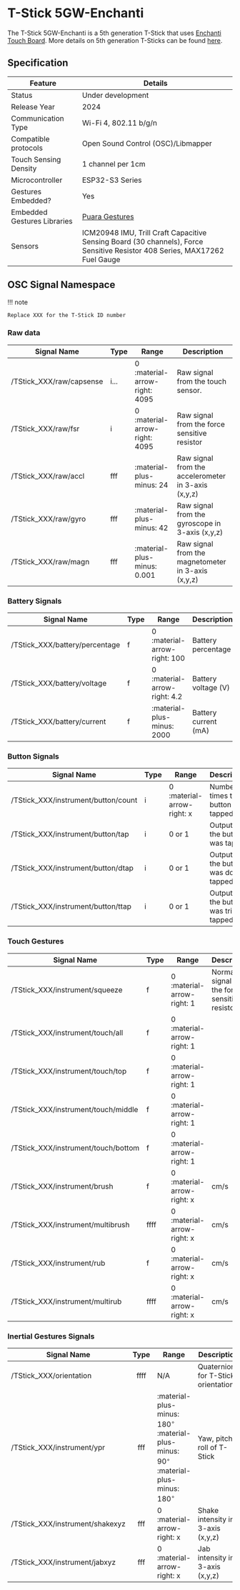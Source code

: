 # T-Stick 5GW-Enchanti

The T-Stick 5GW-Enchanti is a 5th generation T-Stick that uses [Enchanti Touch Board](https://github.com/IDMIL/EnchantiTouch). More details on 5th generation T-Sticks can be found [here](./index.md).

## Specification
| Feature                     | Details                                                                                                                    |
|-----------------------------|----------------------------------------------------------------------------------------------------------------------------|
| Status                      | Under development                                                                                                          |
| Release Year                | 2024                                                                                                                       |
| Communication Type          | Wi-Fi 4, 802.11 b/g/n                                                                                                      |
| Compatible protocols        | Open Sound Control (OSC)/Libmapper                                                                                         |
| Touch Sensing Density       | 1 channel per 1cm                                                                                                          |
| Microcontroller             | ESP32-S3 Series                                                                                                            |
| Gestures Embedded?          | Yes                                                                                                                        |
| Embedded Gestures Libraries | [Puara Gestures](../../engineering/gestures.md)                                                                            |
| Sensors                     | ICM20948 IMU, Trill Craft Capacitive Sensing Board (30 channels), Force Sensitive Resistor 408 Series, MAX17262 Fuel Gauge |

## OSC Signal Namespace

!!! note

    Replace XXX for the T-Stick ID number

### Raw data
| Signal Name              | Type | Range                         | Description                                                         |
|--------------------------|:-----|-------------------------------|---------------------------------------------------------------------|
| /TStick_XXX/raw/capsense | i... | 0 :material-arrow-right: 4095 | Raw signal from the touch sensor.                                   |
| /TStick_XXX/raw/fsr      | i    | 0 :material-arrow-right: 4095 | Raw signal from the force sensitive resistor                        |
| /TStick_XXX/raw/accl     | fff  | :material-plus-minus: 24      | Raw signal from the accelerometer in 3-axis (x,y,z)                 |
| /TStick_XXX/raw/gyro     | fff  | :material-plus-minus: 42      | Raw signal from the gyroscope in 3-axis (x,y,z)                     |
| /TStick_XXX/raw/magn     | fff  | :material-plus-minus: 0.001   | Raw signal from the magnetometer in 3-axis (x,y,z)                  |

### Battery Signals
| Signal Name                         | Type | Range                         | Description                                                         |
|-------------------------------------|:-----|-------------------------------|---------------------------------------------------------------------|
| /TStick_XXX/battery/percentage      | f    | 0 :material-arrow-right: 100  | Battery percentage                                                  |
| /TStick_XXX/battery/voltage         | f    | 0 :material-arrow-right: 4.2  | Battery voltage (V)                                                 |
| /TStick_XXX/battery/current         | f    | :material-plus-minus: 2000    | Battery current (mA)                                                |

### Button Signals
| Signal Name                         | Type | Range                      | Description                               |
|-------------------------------------|:-----|----------------------------|-------------------------------------------|
| /TStick_XXX/instrument/button/count | i    | 0 :material-arrow-right: x | Number of times the button was tapped     |
| /TStick_XXX/instrument/button/tap   | i    | 0 or 1                     | Outputs 1 if the button was tapped        |
| /TStick_XXX/instrument/button/dtap  | i    | 0 or 1                     | Outputs 1 if the button was double tapped |
| /TStick_XXX/instrument/button/ttap  | i    | 0 or 1                     | Outputs 1 if the button was triple tapped |

### Touch Gestures
| Signal Name                         | Type | Range                      | Description                                         |
|-------------------------------------|:-----|----------------------------|-----------------------------------------------------|
| /TStick_XXX/instrument/squeeze      | f    | 0 :material-arrow-right: 1 | Normalised signal from the force sensitive resistor |
| /TStick_XXX/instrument/touch/all    | f    | 0 :material-arrow-right: 1 |                                                     |
| /TStick_XXX/instrument/touch/top    | f    | 0 :material-arrow-right: 1 |                                                     |
| /TStick_XXX/instrument/touch/middle | f    | 0 :material-arrow-right: 1 |                                                     |
| /TStick_XXX/instrument/touch/bottom | f    | 0 :material-arrow-right: 1 |                                                     |
| /TStick_XXX/instrument/brush        | f    | 0 :material-arrow-right: x | cm/s                                                |
| /TStick_XXX/instrument/multibrush   | ffff | 0 :material-arrow-right: x | cm/s                                                |
| /TStick_XXX/instrument/rub          | f    | 0 :material-arrow-right: x | cm/s                                                |
| /TStick_XXX/instrument/multirub     | ffff | 0 :material-arrow-right: x | cm/s                                                |

### Inertial Gestures Signals

| Signal Name                     | Type | Range                                                                                                      | Description                               |
|---------------------------------|:----:|------------------------------------------------------------------------------------------------------------|-------------------------------------------|
| /TStick_XXX/orientation         | ffff | N/A                                                                                                        | Quaternions for T-Stick orientation       |
| /TStick_XXX/instrument/ypr      | fff  | :material-plus-minus: 180$^{\circ}$ :material-plus-minus: 90$^{\circ}$ :material-plus-minus: 180$^{\circ}$ | Yaw, pitch, roll of T-Stick               |
| /TStick_XXX/instrument/shakexyz | fff  | 0 :material-arrow-right: x                                                                                 | Shake intensity in 3-axis (x,y,z)         |
| /TStick_XXX/instrument/jabxyz   | fff  | 0 :material-arrow-right: x                                                                                 | Jab intensity in 3-axis (x,y,z)           |